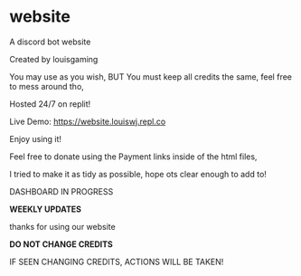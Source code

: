 # website
A discord bot website

Created by louisgaming

You may use as you wish,
BUT
You must keep all credits the same, feel free to mess around tho,

Hosted 24/7 on replit!

Live Demo: https://website.louiswj.repl.co

Enjoy using it!

Feel free to donate using the Payment links inside of the html files,

I tried to make it as tidy as possible, hope ots clear enough to add to!

DASHBOARD IN PROGRESS

**WEEKLY UPDATES**

thanks for using our website



**DO NOT CHANGE CREDITS**

IF SEEN CHANGING CREDITS, ACTIONS WILL BE TAKEN!
